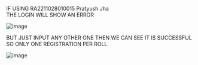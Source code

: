 IF USING RA2211028010015 Pratyush Jha  
THE LOGIN WILL SHOW AN ERROR

![image](https://github.com/user-attachments/assets/e9e0d51a-933d-4d19-9242-867f19728fd0)

BUT JUST INPUT ANY OTHER ONE THEN WE CAN SEE IT IS SUCCESSFUL SO ONLY ONE REGISTRATION PER ROLL

![image](https://github.com/user-attachments/assets/9cb71490-db1c-4eda-8290-39e50ffa4743)

